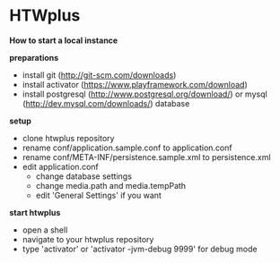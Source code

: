 HTWplus
=====================================

**How to start a local instance**

**preparations**
- install git (http://git-scm.com/downloads)
- install activator (https://www.playframework.com/download) 
- install postgresql (http://www.postgresql.org/download/) or mysql (http://dev.mysql.com/downloads/) database

**setup**
- clone htwplus repository
- rename conf/application.sample.conf to application.conf
- rename conf/META-INF/persistence.sample.xml to persistence.xml
- edit application.conf 
  - change database settings
  - change media.path and media.tempPath
  - edit 'General Settings' if you want

**start htwplus**
- open a shell
- navigate to your htwplus repository
- type 'activator' or 'activator -jvm-debug 9999' for debug mode
